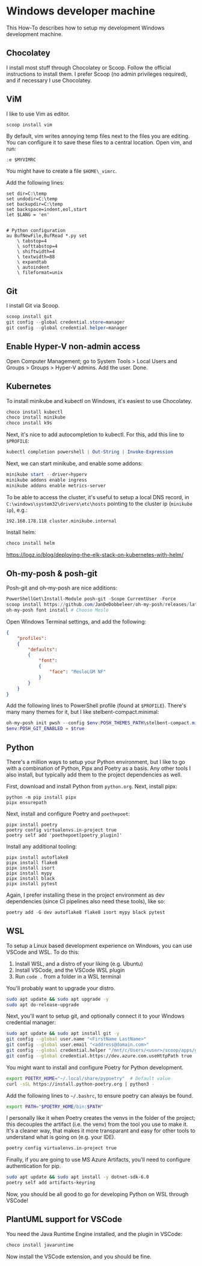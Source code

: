 # Windows developer machine 

This How-To describes how to setup my development Windows development machine. 

## Chocolatey 

I install most stuff through Chocolatey or Scoop. Follow the official instructions to install them. I prefer Scoop (no admin privileges required), and if necessary I use Chocolatey. 

## ViM 

I like to use Vim as editor.

```powershell 
scoop install vim 
```

By default, vim writes annoying temp files next to the files you are editing. You can configure it to save these files to a central location. Open vim, and run: 

```vim 
:e $MYVIMRC
```

You might have to create a file `$HOME\_vimrc`.


Add the following lines: 

```vimrc
set dir=C:\temp
set undodir=C:\temp
set backupdir=C:\temp
set backspace=indent,eol,start
let $LANG = 'en'


# Python configuration 
au BufNewFile,BufRead *.py set
    \ tabstop=4
    \ softtabstop=4
    \ shiftwidth=4
    \ textwidth=88
    \ expandtab
    \ autoindent
    \ fileformat=unix
```

## Git 

I install Git via Scoop. 

```powershell
scoop install git 
git config --global credential.store=manager 
git config --global credential.helper=manager
```

## Enable Hyper-V non-admin access

Open Computer Management; go to System Tools > Local Users and Groups > Groups > Hyper-V admins. Add the user. Done. 

## Kubernetes

To install minikube and kubectl on Windows, it's easiest to use Chocolatey. 

```powershell 
choco install kubectl 
choco install minikube
choco install k9s
```

Next, it's nice to add autocompletion to kubectl. For this, add this line to `$PROFILE`: 

```powershell
kubectl completion powershell | Out-String | Invoke-Expression
```

Next, we can start minikube, and enable some addons: 

```powershell 
minikube start --driver=hyperv 
minikube addons enable ingress
minikube addons enable metrics-server
```

To be able to access the cluster, it's useful to setup a local DNS record, in `C:\windows\system32\drivers\etc\hosts` pointing to the cluster ip (`minikube ip`), e.g.: 

```
192.168.178.118 cluster.minikube.internal
```

Install helm: 

```powershell 
choco install helm
``` 

https://logz.io/blog/deploying-the-elk-stack-on-kubernetes-with-helm/

## Oh-my-posh & posh-git

Posh-git and oh-my-posh are nice additions: 

```powershell 
PowerShellGet\Install-Module posh-git -Scope CurrentUser -Force
scoop install https://github.com/JanDeDobbeleer/oh-my-posh/releases/latest/download/oh-my-posh.json
oh-my-posh font install # Choose Meslo
```

Open Windows Terminal settings, and add the following: 

```json 
{
    "profiles":
    {
        "defaults":
        {
            "font":
            {
                "face": "MesloLGM NF"
            }
        }
    }
}
```

Add the following lines to PowerShell profile (found at `$PROFILE`). There's many many themes for it, but I like stelbent-compact.minimal: 

```powershell
oh-my-posh init pwsh --config $env:POSH_THEMES_PATH\stelbent-compact.minimal.omp.json | Invoke-Expression
$env:POSH_GIT_ENABLED = $true
```

## Python 

There's a million ways to setup your Python environment, but I like to go with a combination of Python, Pipx and Poetry as a basis. Any other tools I also install, but typically add them to the project dependencies as well. 

First, download and install Python from `python.org`. Next, install pipx: 

``` 
python -m pip install pipx 
pipx ensurepath 
``` 

Next, install and configure Poetry and `poethepoet`: 

```
pipx install poetry 
poetry config virtualenvs.in-project true
poetry self add 'poethepoet[poetry_plugin]'
```

Install any additional tooling: 

``` 
pipx install autoflake8 
pipx install flake8 
pipx install isort 
pipx install mypy 
pipx install black
pipx install pytest 
```

Again, I prefer installing these in the project environment as dev dependencies (since CI pipelines also need these tools), like so: 

```powershell 
poetry add -G dev autoflake8 flake8 isort mypy black pytest
```

## WSL 

To setup a Linux based development experience on Windows, you can use VSCode and WSL. To do this: 

1. Install WSL, and a distro of your liking (e.g. Ubuntu)
2. Install VSCode, and the VSCode WSL plugin 
3. Run `code .` from a folder in a WSL terminal

You'll probably want to upgrade your distro.

```bash
sudo apt update && sudo apt upgrade -y
sudo apt do-release-upgrade 
```

Next, you'll want to setup git, and optionally connect it to your Windows credential manager: 

```bash 
sudo apt update && sudo apt install git -y
git config --global user.name "<FirstName LastName>"
git config --global user.email "<address@domain.com>"
git config --global credential.helper "/mnt/c/Users/<user>/scoop/apps/git/current/mingw64/bin/git-credential-manager.exe"  # Depends on the version of git you have, Google it 
git config --global credential.https://dev.azure.com.useHttpPath true  # This is necessary for working with Azure DevOps based repos 
```

You might want to install and configure Poetry for Python development.

```bash
export POETRY_HOME="~/.local/share/pypoetry"  # Default value
curl -sSL https://install.python-poetry.org | python3 -
```

Add the following lines to `~/.bashrc`, to ensure poetry can always be found. 

```bash
export PATH="$POETRY_HOME/bin:$PATH"
```

I personally like it when Poetry creates the venvs in the folder of the project; this decouples the artifact (i.e. the venv) from the tool you use to make it. It's a cleaner way, that makes it more transparant and easy for other tools to understand what is going on (e.g. your IDE).

```bash 
poetry config virtualenvs.in-project true
```

Finally, if you are going to use MS Azure Artifacts, you'll need to configure authentication for pip. 

```bash
sudo apt update && sudo apt install -y dotnet-sdk-6.0
poetry self add artifacts-keyring
```

Now, you should be all good to go for developing Python on WSL through VSCode! 

## PlantUML support for VSCode 

You need the Java Runtime Engine installed, and the plugin in VSCode: 

```powershell
choco install javaruntime
```

Now install the VSCode extension, and you should be fine. 
